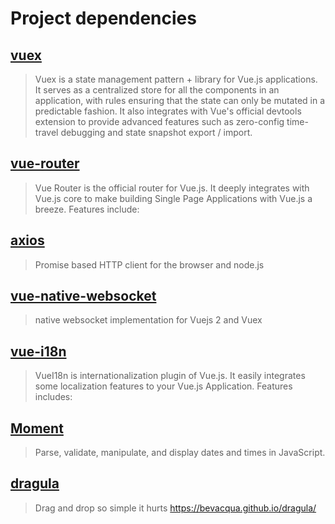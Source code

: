 Project dependencies
=============

[vuex](https://vuex.vuejs.org/)
-------------

> Vuex is a state management pattern + library for Vue.js applications. It serves as a centralized store for all the components in an application, with rules ensuring that the state can only be mutated in a predictable fashion. It also integrates with Vue's official devtools extension to provide advanced features such as zero-config time-travel debugging and state snapshot export / import.


[vue-router](https://router.vuejs.org/)
-------------

> Vue Router is the official router for Vue.js. It deeply integrates with Vue.js core to make building Single Page Applications with Vue.js a breeze. Features include:


[axios](https://github.com/axios/axios)
-------------

> Promise based HTTP client for the browser and node.js

[vue-native-websocket](https://github.com/nathantsoi/vue-native-websocket)
-------------

> native websocket implementation for Vuejs 2 and Vuex

[vue-i18n](http://kazupon.github.io/vue-i18n/introduction.html)
-------------

> VueI18n is internationalization plugin of Vue.js. It easily integrates some localization features to your Vue.js Application. Features includes:

[Moment](https://momentjs.com/)
-------------

> Parse, validate, manipulate, and display dates and times in JavaScript.

[dragula](https://github.com/bevacqua/dragula)
-------------

> Drag and drop so simple it hurts https://bevacqua.github.io/dragula/
